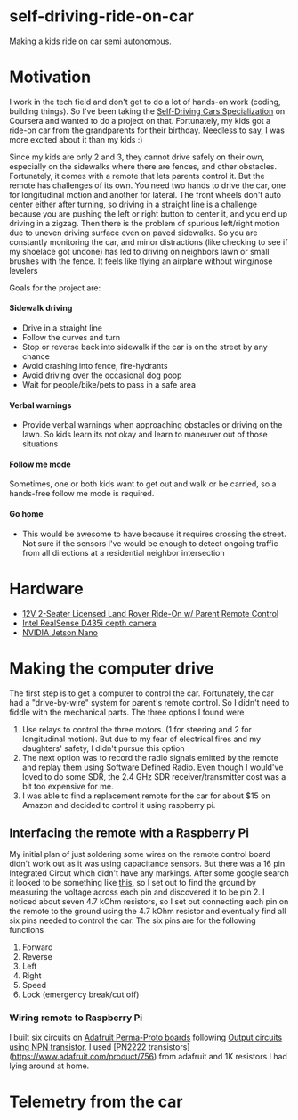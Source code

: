 # self-driving-ride-on-car
Making a kids ride on car semi autonomous.

# Motivation
I work in the tech field and don't get to do a lot of hands-on work (coding, building things). So I've been taking the [Self-Driving Cars Specialization](https://www.coursera.org/specializations/self-driving-cars) on Coursera and wanted to do a project on that. Fortunately, my kids got a ride-on car from the grandparents for their birthday. Needless to say, I was more excited about it than my kids :)

Since my kids are only 2 and 3, they cannot drive safely on their own, especially on the sidewalks where there are fences, and other obstacles. Fortunately, it comes with a remote that lets parents control it. But the remote has challenges of its own. You need two hands to drive the car, one for longitudinal motion and another for lateral. The front wheels don't auto center either after turning, so driving in a straight line is a challenge because you are pushing the left or right button to center it, and you end up driving in a zigzag. Then there is the problem of spurious left/right motion due to uneven driving surface even on paved sidewalks. So you are constantly monitoring the car, and minor distractions (like checking to see if my shoelace got undone) has led to driving on neighbors lawn or small brushes with the fence. It feels like flying an airplane without wing/nose levelers

Goals for the project are:
#### Sidewalk driving
* Drive in a straight line
* Follow the curves and turn 
* Stop or reverse back into sidewalk if the car is on the street by any chance
* Avoid crashing into fence, fire-hydrants
* Avoid driving over the occasional dog poop
* Wait for people/bike/pets to pass in a safe area
#### Verbal warnings
* Provide verbal warnings when approaching obstacles or driving on the lawn. So kids learn its not okay and learn to maneuver out of those situations
#### Follow me mode
Sometimes, one or both kids want to get out and walk or be carried, so a hands-free follow me mode is required.
#### Go home
* This would be awesome to have because it requires crossing the street. Not sure if the sensors I've would be enough to detect ongoing traffic from all directions at a residential neighbor intersection

# Hardware
* [12V 2-Seater Licensed Land Rover Ride-On w/ Parent Remote Control](https://bestchoiceproducts.com/products/12v-2-seater-licensed-land-rover-ride-on-w-parent-remote-control)
* [Intel RealSense D435i depth camera](https://www.intelrealsense.com/depth-camera-d435i/)
* [NVIDIA Jetson Nano](https://developer.nvidia.com/embedded/jetson-nano-developer-kit)

# Making the computer drive
The first step is to get a computer to control the car. Fortunately, the car had a "drive-by-wire" system for parent's remote control. So I didn't need to fiddle with the mechanical parts. The three options I found were
1) Use relays to control the three motors. (1 for steering and 2 for longitudinal motion). But due to my fear of electrical fires and my daughters' safety, I didn't pursue this option
2) The next option was to record the radio signals emitted by the remote and replay them using Software Defined Radio. Even though I would've loved to do some SDR, the 2.4 GHz SDR receiver/transmitter cost was a bit too expensive for me.
3) I was able to find a replacement remote for the car for about $15 on Amazon and decided to control it using raspberry pi.

## Interfacing the remote with a Raspberry Pi
My initial plan of just soldering some wires on the remote control board didn't work out as it was using capacitance sensors. But there was a 16 pin Integrated Circut which didn't have any markings. After some google search it looked to be something like [this](http://www.farnell.com/datasheets/2140385.pdf?_ga=2.146026876.959354315.1593116380-481204244.1593116380&_gac=1.217729636.1593116380.CjwKCAjwltH3BRB6EiwAhj0IUFVMlb6TjKmd8uZE4ZQnzn8N3dOhjkd53IEtFgnTHEZf2MvdYNDB6RoCUGsQAvD_BwE), so I set out to find the ground by measuring the voltage across each pin and discovered it to be pin 2. I noticed about seven 4.7 kOhm resistors, so I set out connecting each pin on the remote to the ground using the 4.7 kOhm resistor and eventually find all six pins needed to control the car.
The six pins are for the following functions
1. Forward
2. Reverse
3. Left
4. Right
5. Speed
6. Lock (emergency break/cut off)

### Wiring remote to Raspberry Pi
I built six circuits on [Adafruit Perma-Proto boards](https://www.adafruit.com/product/571?gclid=CjwKCAjwltH3BRB6EiwAhj0IULoPkd2ZcyuDW_MTVG1tCEflQ7JtR55zu2QEbKyM4xGwm5b_yYa4yhoCq0IQAvD_BwE) following [Output circuits using NPN transistor](https://elinux.org/RPi_GPIO_Interface_Circuits#Using_an_NPN_transistor). I used [PN2222 transistors] (https://www.adafruit.com/product/756) from adafruit and 1K resistors I had lying around at home.

# Telemetry from the car





